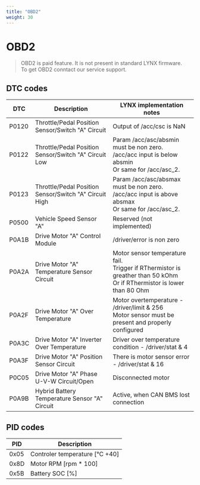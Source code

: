 ```yaml
---
title: "OBD2"
weight: 30
---
```


# OBD2

> OBD2 is paid feature. It is not present in standard LYNX firmware.  
> To get OBD2 conntact our service support.


## DTC codes

| DTC | Description | LYNX implementation notes |
| --- | --- | --- |
| P0120 | Throttle/Pedal Position Sensor/Switch "A" Circuit |  Output of /acc/csc is NaN |
| P0122 | Throttle/Pedal Position Sensor/Switch "A" Circuit Low | Param /acc/asc/absmin must be non zero. <br> /acc/acc input is below absmin <br> Or same for /acc/asc_2.|
| P0123 | Throttle/Pedal Position Sensor/Switch "A" Circuit High | Param /acc/asc/absmax must be non zero. <br> /acc/acc input is above absmax <br> Or same for /acc/asc_2.| 
| P0500 | Vehicle Speed Sensor "A"  | Reserved (not implemented)
| P0A1B | Drive Motor "A" Control Module | /driver/error is non zero |
| P0A2A | Drive Motor "A" Temperature Sensor Circuit | Motor sensor temperature fail. <br> Trigger if RThermistor is greather than 50 kOhm <br> Or if RThermistor is lower than 80 Ohm |
| P0A2F | Drive Motor "A" Over Temperature | Motor overtemperature - /driver/limit & 256 <br> Motor sensor must be present and properly configured |
| P0A3C | Drive Motor "A" Inverter Over Temperature | Driver over temperature condition - /driver/stat & 4 |
| P0A3F | Drive Motor "A" Position Sensor Circuit | There is motor sensor error - /driver/stat & 16 |
| P0C05 | Drive Motor "A" Phase U-V-W Circuit/Open | Disconnected motor |
| P0A9B | Hybrid Battery Temperature Sensor "A" Circuit | Active, when CAN BMS lost connection |





## PID codes


| PID | Description |
| --- | --- |
| 0x05 | Controler temperature [°C +40]
| 0x8D | Motor RPM [rpm * 100]
| 0x5B | Battery SOC [%]
